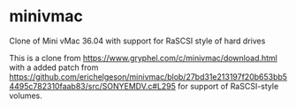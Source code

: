 # minivmac
Clone of Mini vMac 36.04 with support for RaSCSI style of hard drives

This is a clone from https://www.gryphel.com/c/minivmac/download.html with a added patch from https://github.com/erichelgeson/minivmac/blob/27bd31e213197f20b653bb54495c782310faab83/src/SONYEMDV.c#L295 for support of RaSCSI-style volumes.
